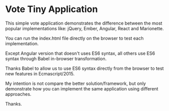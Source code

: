 Vote Tiny Application
=====================

This simple vote application demonstrates the difference between the most popular implementations like: jQuery, Ember, Angular, React and Marionette.

You can run the index.html file directly on the browser to test each implementation.

Except Angular version that doesn't uses ES6 syntax, all others use ES6 syntax through Babel in-browser transformation.

Thanks Babel to allow us to use ES6 syntax directly from the browser to test new features in Ecmascript/2015.

My intention is not compare the better solution/framework, but only demonstrate how you can implement the same application using different approaches.

Thanks.

